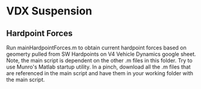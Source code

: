 # VDX Suspension

## Hardpoint Forces
Run mainHardpointForces.m to obtain current hardpoint forces based on geomerty pulled from SW Hardpoints on V4 Vehicle Dynamics google sheet.
Note, the main script is dependent on the other .m files in this folder. Try to use Munro's Matlab startup utility. In a pinch, download all the .m files that are referenced in the main script and have them in your working folder with the main script.
